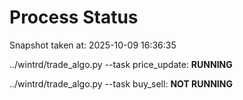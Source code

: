 # Process Status

Snapshot taken at: 2025-10-09 16:36:35

../wintrd/trade_algo.py --task price_update: **RUNNING**

../wintrd/trade_algo.py --task buy_sell: **NOT RUNNING**

